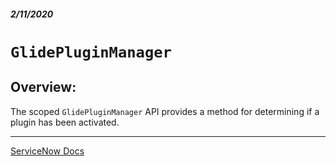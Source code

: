 ##### 2/11/2020
# `GlidePluginManager`
## Overview:
The scoped `GlidePluginManager` API provides a method for determining if a plugin has been activated.

---

[ServiceNow Docs](https://developer.servicenow.com/app.do#!/api_doc?v=newyork&id=c_GlidePluginManagerScopedAPI)